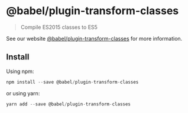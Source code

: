 # @babel/plugin-transform-classes

> Compile ES2015 classes to ES5

See our website [@babel/plugin-transform-classes](https://new.babeljs.io/docs/en/next/babel-plugin-transform-classes.html) for more information.

## Install

Using npm:

```js
npm install --save @babel/plugin-transform-classes
```

or using yarn:

```js
yarn add --save @babel/plugin-transform-classes
```
